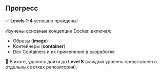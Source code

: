 ## Прогресс 

✅ **Levels 1-4** успешно пройдены!

Изучены основные концепции Docker, включая:
- Образы (**image**)
- Контейнеры (**container**)
- Dev Containers и их применение в разработке

🚀 В итоге, удалось дойти до **Level 8** (каждый уровень представлен в отдельных ветках репозитория).

